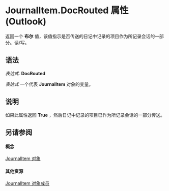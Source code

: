 
# JournalItem.DocRouted 属性 (Outlook)

返回一个 **布尔** 值，该值指示是否传送的日记中记录的项目作为所记录会话的一部分。读/写。


## 语法

 _表达式_. **DocRouted**

 _表达式_ 一个代表 **JournalItem** 对象的变量。


## 说明

如果此属性返回 **True** ，然后日记中记录的项目已作为所记录会话的一部分传送。


## 另请参阅


#### 概念


[JournalItem 对象](6e850295-39f9-47b8-e866-9622e9958c69.md)
#### 其他资源


[JournalItem 对象成员](13a0cd10-44bc-a167-c613-93985f698d95.md)